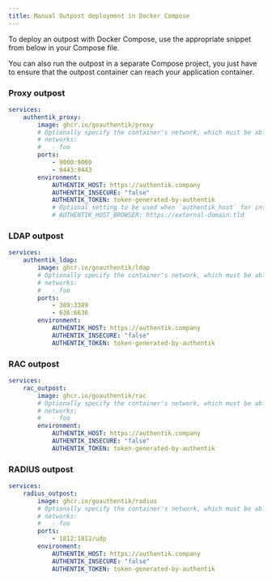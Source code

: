 ```yaml
---
title: Manual Outpost deployment in Docker Compose
---
```


To deploy an outpost with Docker Compose, use the appropriate snippet from below in your Compose file.

You can also run the outpost in a separate Compose project, you just have to ensure that the outpost container can reach your application container.

### Proxy outpost

```yaml
services:
    authentik_proxy:
        image: ghcr.io/goauthentik/proxy
        # Optionally specify the container's network, which must be able to reach the core authentik server.
        # networks:
        #   - foo
        ports:
            - 9000:9000
            - 9443:9443
        environment:
            AUTHENTIK_HOST: https://authentik.company
            AUTHENTIK_INSECURE: "false"
            AUTHENTIK_TOKEN: token-generated-by-authentik
            # Optional setting to be used when `authentik_host` for internal communication doesn't match the public URL.
            # AUTHENTIK_HOST_BROWSER: https://external-domain.tld
```

### LDAP outpost

```yaml
services:
    authentik_ldap:
        image: ghcr.io/goauthentik/ldap
        # Optionally specify the container's network, which must be able to reach the core authentik server.
        # networks:
        #   - foo
        ports:
            - 389:3389
            - 636:6636
        environment:
            AUTHENTIK_HOST: https://authentik.company
            AUTHENTIK_INSECURE: "false"
            AUTHENTIK_TOKEN: token-generated-by-authentik
```

### RAC outpost

```yaml
services:
    rac_outpost:
        image: ghcr.io/goauthentik/rac
        # Optionally specify the container's network, which must be able to reach the core authentik server.
        # networks:
        #   - foo
        environment:
            AUTHENTIK_HOST: https://authentik.company
            AUTHENTIK_INSECURE: "false"
            AUTHENTIK_TOKEN: token-generated-by-authentik
```

### RADIUS outpost

```yaml
services:
    radius_outpost:
        image: ghcr.io/goauthentik/radius
        # Optionally specify the container's network, which must be able to reach the core authentik server.
        # networks:
        #   - foo
        ports:
            - 1812:1812/udp
        environment:
            AUTHENTIK_HOST: https://authentik.company
            AUTHENTIK_INSECURE: "false"
            AUTHENTIK_TOKEN: token-generated-by-authentik
```
